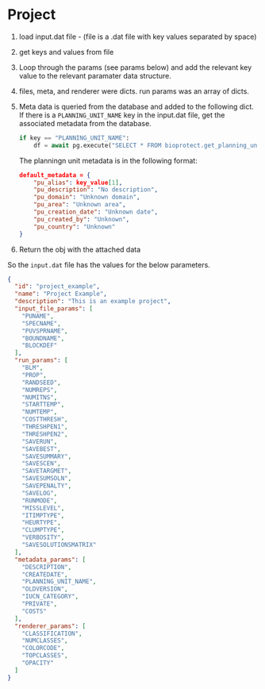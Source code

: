 # Project

1.  load input.dat file - (file is a .dat file with key values separated by space)
2.  get keys and values from file
3.  Loop through the params (see params below) and add the relevant key value to the relevant paramater data structure.
4.  files, meta, and renderer were dicts. run params was an array of dicts.
5.  Meta data is queried from the database and added to the following dict.
    If there is a `PLANNING_UNIT_NAME` key in the input.dat file, get the associated metadata from the database.

    ```python
    if key == "PLANNING_UNIT_NAME":
        df = await pg.execute("SELECT * FROM bioprotect.get_planning_units_metadata(%s)", data=[key_value[1]], return_format="DataFrame")
    ```

    The planningn unit metadata is in the following format:

    ```json
    default_metadata = {
        "pu_alias": key_value[1],
        "pu_description": "No description",
        "pu_domain": "Unknown domain",
        "pu_area": "Unknown area",
        "pu_creation_date": "Unknown date",
        "pu_created_by": "Unknown",
        "pu_country": "Unknown"
    }
    ```

6.  Return the obj with the attached data

So the `input.dat` file has the values for the below parameters.

```json
{
  "id": "project_example",
  "name": "Project Example",
  "description": "This is an example project",
  "input_file_params": [
    "PUNAME",
    "SPECNAME",
    "PUVSPRNAME",
    "BOUNDNAME",
    "BLOCKDEF"
  ],
  "run_params": [
    "BLM",
    "PROP",
    "RANDSEED",
    "NUMREPS",
    "NUMITNS",
    "STARTTEMP",
    "NUMTEMP",
    "COSTTHRESH",
    "THRESHPEN1",
    "THRESHPEN2",
    "SAVERUN",
    "SAVEBEST",
    "SAVESUMMARY",
    "SAVESCEN",
    "SAVETARGMET",
    "SAVESUMSOLN",
    "SAVEPENALTY",
    "SAVELOG",
    "RUNMODE",
    "MISSLEVEL",
    "ITIMPTYPE",
    "HEURTYPE",
    "CLUMPTYPE",
    "VERBOSITY",
    "SAVESOLUTIONSMATRIX"
  ],
  "metadata_params": [
    "DESCRIPTION",
    "CREATEDATE",
    "PLANNING_UNIT_NAME",
    "OLDVERSION",
    "IUCN_CATEGORY",
    "PRIVATE",
    "COSTS"
  ],
  "renderer_params": [
    "CLASSIFICATION",
    "NUMCLASSES",
    "COLORCODE",
    "TOPCLASSES",
    "OPACITY"
  ]
}
```
